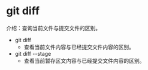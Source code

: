 # git diff
介绍：查询当前文件与提交文件的区别。
- git diff
    - 查看当前文件内容与已经提交文件内容的区别。
- git diff --stage
    - 查看当前暂存区文内容与已经提交文件内容的区别。